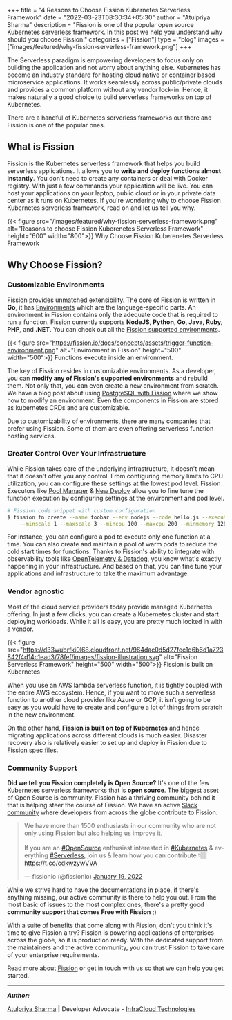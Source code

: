 +++
title = "4 Reasons to Choose Fission Kubernetes Serverless Framework"
date = "2022-03-23T08:30:34+05:30"
author = "Atulpriya Sharma"
description = "Fission is one of the popular open source Kubernetes serverless framework. In this post we help you understand why should you choose Fission."
categories = ["Fission"]
type = "blog"
images = ["images/featured/why-fission-serverless-framework.png"]
+++

The Serverless paradigm is empowering developers to focus only on building the application and not worry about anything else.
Kubernetes has become an industry standard for hosting cloud native or container based microservice applications.
It works seamlessly across public/private clouds and provides a common platform without any vendor lock-in.
Hence, it makes naturally a good choice to build serverless frameworks on top of Kubernetes.

There are a handful of Kubernetes serverless frameworks out there and Fission is one of the popular ones.

## What is Fission

Fission is the Kubernetes serverless framework that helps you build serverless applications.
It allows you to **write and deploy functions almost instantly**.
You don't need to create any containers or deal with Docker registry.
With just a few commands your application will be live.
You can host your applications on your laptop, public cloud or in your private data center as it runs on Kubernetes.
If you're wondering why to choose Fission Kubernetes serverless framework, read on and let us tell you why.

{{< figure src="/images/featured/why-fission-serverless-framework.png" alt="Reasons to choose Fission Kuberenetes Serverless Framework" height="600" width="800">}} Why Choose Fission Kuberenetes Serverless Framework


## Why Choose Fission?

### Customizable Environments

Fission provides unmatched extensibility.
The core of Fission is written in **Go**, it has [Environments](/docs/concepts/#environments) which are the language-specific parts.
An environment in Fission contains only the adequate code that is required to run a function.
Fission currently supports **NodeJS, Python, Go, Java, Ruby, PHP**, and **.NET**.
You can check out all the [Fission supported environments](https://environments.fission.io/).

{{< figure src="https://fission.io/docs/concepts/assets/trigger-function-environment.png" alt="Environment in Fission" height="500" width="500">}} Functions execute inside an environment.

The key of Fission resides in customizable environments.
As a developer, you can **modify any of Fission's supported environments** and rebuild them.
Not only that, you can even create a new environment from scratch.
We have a blog post about using [PostgreSQL with Fission](../blog/how-to-use-postgresql-database-with-fission-functions/) where we show how to modify an environment.
Even the components in Fission are stored as kubernetes CRDs and are customizable.

Due to customizability of environments, there are many companies that prefer using Fission.
Some of them are even offering serverless function hosting services.

### Greater Control Over Your Infrastructure

While Fission takes care of the underlying infrastructure, it doesn't mean that it doesn't offer you any control.
From configuring memory limits to CPU utilization, you can configure these settings at the lowest pod level.
Fission Executors like [Pool Manager](../demystifying-fission-pool-manager) & [New Deploy](../demystifying-fission-new-deploy) allow you to fine tune the function execution by configuring settings at the environment and pod level.

```bash
# Fission code snippet with custom configuration
$ fission fn create --name foobar --env nodejs --code hello.js --executortype newdeploy \
    --minscale 1 --maxscale 3 --mincpu 100 --maxcpu 200 --minmemory 128 --maxmemory 256
```

For instance, you can configure a pod to execute only one function at a time.
You can also create and maintain a pool of warm pods to reduce the cold start times for functions.
Thanks to Fission's ability to integrate with observability tools like [OpenTelemetry & Datadog](../observability-with-opentelemetry-datadog-in-fission/), you know what's exactly happening in your infrastructure.
And based on that, you can fine tune your applications and infrastructure to take the maximum advantage.

### Vendor agnostic

Most of the cloud service providers today provide managed Kubernetes offering.
In just a few clicks, you can create a Kubernetes cluster and start deploying workloads.
While it all is easy, you are pretty much locked in with a vendor.

{{< figure src="https://d33wubrfki0l68.cloudfront.net/964dac0d5d27fec1d6b6d1a723842f4d14c1ead3/78fef/images/fission-illustration.svg" alt="Fission Serverless Framework" height="500" width="500">}} Fission is built on Kubernetes

When you use an AWS lambda serverless function, it is tightly coupled with the entire AWS ecosystem.
Hence, if you want to move such a serverless function to another cloud provider like Azure or GCP, it isn’t going to be easy as you would have to create and configure a lot of things from scratch in the new environment.

On the other hand, **Fission is built on top of Kubernetes** and hence migrating applications across different clouds is much easier.
Disaster recovery also is relatively easier to set up and deploy in Fission due to [Fission spec files](/docs/usage/spec/).

### Community Support

**Did we tell you Fission completely is Open Source?**
It's one of the few Kubernetes serverless frameworks that is **open source**.
The biggest asset of Open Source is community.
Fission has a thriving community behind it that is helping steer the course of Fission.
We have an active [Slack community](https://fissionio.slack.com/) where developers from across the globe contribute to Fission.

<blockquote class="twitter-tweet"><p lang="en" dir="ltr">We have more than 1500 enthusiasts in our community who are not only using Fission but also helping us improve it.<br><br>If you are an <a href="https://twitter.com/hashtag/OpenSource?src=hash&amp;ref_src=twsrc%5Etfw">#OpenSource</a> enthusiast interested in <a href="https://twitter.com/hashtag/Kubernetes?src=hash&amp;ref_src=twsrc%5Etfw">#Kubernetes</a> &amp; everything <a href="https://twitter.com/hashtag/Serverless?src=hash&amp;ref_src=twsrc%5Etfw">#Serverless</a>, join us &amp; learn how you can contribute 👇🏽<a href="https://t.co/cdkwzywVVA">https://t.co/cdkwzywVVA</a></p>&mdash; fissionio (@fissionio) <a href="https://twitter.com/fissionio/status/1483764282953465857?ref_src=twsrc%5Etfw">January 19, 2022</a></blockquote> <script async src="https://platform.twitter.com/widgets.js" charset="utf-8"></script>

While we strive hard to have the documentations in place, if there's anything missing, our active community is there to help you out.
From the most basic of issues to the most complex ones, there's a pretty good **community support that comes Free with Fission** ;)

With a suite of benefits that come along with Fission, don't you think it's time to give Fission a try?
Fission is powering applications of enterprises across the globe, so it is production ready.
With the dedicated support from the maintainers and the active community, you can trust Fission to take care of your enterprise requirements.

Read more about [Fission](/docs/) or get in touch with us so that we can help you get started.

---

**_Author:_**

[Atulpriya Sharma](https://twitter.com/TheTechMaharaj)  **|**  Developer Advocate - [InfraCloud Technologies](http://infracloud.io/)
